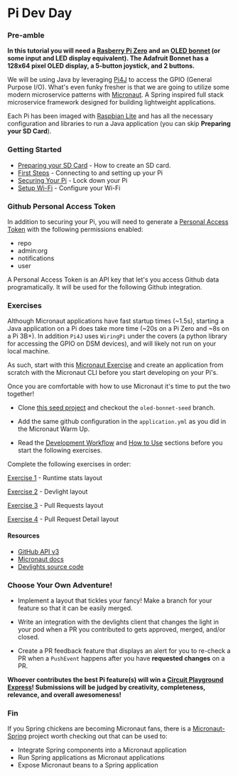 # Pi Dev Day

### Pre-amble

__In this tutorial you will need a [Rasberry Pi Zero](https://www.raspberrypi.org/products/raspberry-pi-zero-w/) and an [OLED bonnet](https://www.adafruit.com/product/3531) (or some input and LED display equivalent). The Adafruit Bonnet has a 128x64 pixel OLED display, a 5-button joystick, and 2 buttons.__

We will be using Java by leveraging [Pi4J](http://pi4j.com/) to access the GPIO (General Purpose I/O). What's even funky fresher is that we are going to utilize some modern microservice patterns with [Micronaut](http://Micronaut.io/). A Spring inspired full stack microservice framework designed for building lightweight applications.

Each Pi has been imaged with [Raspbian Lite](https://www.raspberrypi.org) and has all the necessary configuration and libraries to run a Java application (you can skip **Preparing your SD Card**).

### Getting Started

* [Preparing your SD Card](docs/prepare-sd.md) - How to create an SD card.
* [First Steps](docs/first-steps.md) - Connecting to and setting up your Pi
* [Securing Your Pi](docs/secure-ssh.md) - Lock down your Pi
* [Setup Wi-Fi](docs/wifi.md) - Configure your Wi-Fi

### Github Personal Access Token

In addition to securing your Pi, you will need to generate a [Personal Access Token](https://github.com/settings/tokens) with the following permissions enabled:
* repo
* admin:org
* notifications
* user

A Personal Access Token is an API key that let's you access Github data programatically. It will be used for the following Github integration.

### Exercises

Although Micronaut applications have fast startup times (~1.5s), starting a Java application on a Pi does take more time (~20s on a Pi Zero and ~8s on a Pi 3B+).
In addition `Pi4J` uses `WiringPi` under the covers (a python library for accessing the GPIO on DSM devices), and will likely not run on your local machine. 

As such, start with this [Micronaut Exercise](docs/micronaut-exercise.md) and create an application from scratch with the Micronaut CLI before you start developing on your Pi's. 

Once you are comfortable with how to use Micronaut it's time to put the two together!

* Clone [this seed project](https://github.com/jtoplak/pi-naut) and checkout the `oled-bonnet-seed` branch.

* Add the same github configuration in the `application.yml` as you did in the Micronaut Warm Up.

* Read the [Development Workflow](https://github.com/jtoplak/pi-naut/blob/master/docs/workflow.md) and [How to Use](https://github.com/jtoplak/pi-naut/blob/master/docs/how-to-use.md) sections before you start the following exercises.

Complete the following exercises in order:

[Exercise 1](docs/exercise-1.md) - Runtime stats layout

[Exercise 2](docs/exercise-2.md) - Devlight layout

[Exercise 3](docs/exercise-3.md) - Pull Requests layout

[Exercise 4](docs/exercise-4.md) - Pull Request Detail layout

#### Resources

* [GitHub API v3](https://developer.github.com/v3/)
* [Micronaut docs](https://docs.Micronaut.io/latest/guide/index.html)
* [Devlights source code](https://github.com/jtoplak/devlights)

### Choose Your Own Adventure!

* Implement a layout that tickles your fancy! Make a branch for your feature so that it can be easily merged. 

* Write an integration with the devlights client that changes the light in your pod when a PR you contributed to gets approved, merged, and/or closed.

* Create a PR feedback feature that displays an alert for you to re-check a PR when a `PushEvent` happens after you have **requested changes** on a PR.

**Whoever contributes the best Pi feature(s) will win a [Circuit Playground Express](https://www.adafruit.com/product/3333)! Submissions will be judged by creativity, completeness, relevance, and overall awesomeness!**

### Fin

If you Spring chickens are becoming Micronaut fans, there is a [Micronaut-Spring](https://github.com/Micronaut-projects/Micronaut-spring) project worth checking out that can be used to: 

* Integrate Spring components into a Micronaut application
* Run Spring applications as Micronaut applications
* Expose Micronaut beans to a Spring application
